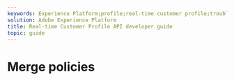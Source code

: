```yaml
---
keywords: Experience Platform;profile;real-time customer profile;troubleshooting;API
solution: Adobe Experience Platform
title: Real-time Customer Profile API developer guide
topic: guide
---
```


# Merge policies